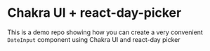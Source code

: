 # Chakra UI + react-day-picker

This is a demo repo showing how you can create a very convenient `DateInput` component using Chakra UI and react-day picker
